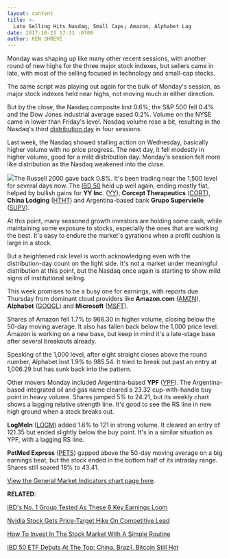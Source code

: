 ```yaml
---
layout: content
title: >-
  Late Selling Hits Nasdaq, Small Caps; Amazon, Alphabet Lag
date: 2017-10-23 17:31 -0700
author: KEN SHREVE
---
```






Monday was shaping up like many other recent sessions, with another round of new highs for the three major stock indexes, but sellers came in late, with most of the selling focused in technology and small-cap stocks.




The same script was playing out again for the bulk of Monday's session, as major stock indexes held near highs, not moving much in either direction.


But by the close, the Nasdaq composite lost 0.6%; the S&P 500 fell 0.4% and the Dow Jones industrial average eased 0.2%. Volume on the NYSE came in lower than Friday's level. Nasdaq volume rose a bit, resulting in the Nasdaq's third [distribution day](https://www.investors.com/ibd-university/market-timing/market-tops/) in four sessions.


Last week, the Nasdaq showed stalling action on Wednesday, basically higher volume with no price progress. The next day, it fell modestly in higher volume, good for a mild distribution day. Monday's session felt more like distribution as the Nasdaq weakened into the close.


![](https://www.investors.com/wp-content/uploads/2017/10/MP_4x1_102317-176x300.png)The Russell 2000 gave back 0.8%. It's been trading near the 1,500 level for several days now. The [IBD 50](https://www.investors.com/stock-lists/ibd-50/ibd-50-performance/) held up well again, ending mostly flat, helped by bullish gains for **YY Inc**. ([YY](https://research.investors.com/quote.aspx?symbol=YY)), **Corcept Therapeutics** ([CORT](https://research.investors.com/quote.aspx?symbol=CORT)), **China Lodging** ([HTHT](https://research.investors.com/quote.aspx?symbol=HTHT)) and Argentina-based bank **Grupo Supervielle** ([SUPV](https://research.investors.com/quote.aspx?symbol=SUPV)).


At this point, many seasoned growth investors are holding some cash, while maintaining some exposure to stocks, especially the ones that are working the best. It's easy to endure the market's gyrations when a profit cushion is large in a stock.


But a heightened risk level is worth acknowledging even with the distribution-day count on the light side. It's not a market under meaningful distribution at this point, but the Nasdaq once again is starting to show mild signs of institutional selling.


This week promises to be a busy one for earnings, with reports due Thursday from dominant cloud providers like **Amazon.com** ([AMZN](https://research.investors.com/quote.aspx?symbol=AMZN)), **Alphabet** ([GOOGL](https://research.investors.com/quote.aspx?symbol=GOOGL)) and **Microsoft** ([MSFT](https://research.investors.com/quote.aspx?symbol=MSFT)).


Shares of Amazon fell 1.7% to 966.30 in higher volume, closing below the 50-day moving average. It also has fallen back below the 1,000 price level. Amazon is working on a new base, but keep in mind it's a late-stage base after several breakouts already.


Speaking of the 1,000 level, after eight straight closes above the round number, Alphabet lost 1.9% to 985.54. It tried to break out past an entry at 1,006.29 but has sunk back into the pattern.


Other movers Monday included Argentina-based **YPF** ([YPF](https://research.investors.com/quote.aspx?symbol=YPF)). The Argentina-based integrated oil and gas name cleared a 23.32 cup-with-handle buy point in heavy volume. Shares jumped 5% to 24.21, but its weekly chart shows a lagging relative strength line. It's good to see the RS line in new high ground when a stock breaks out.


**LogMeIn** ([LOGM](https://research.investors.com/quote.aspx?symbol=LOGM)) added 1.6% to 121 in strong volume. It cleared an entry of 121.35 but ended slightly below the buy point. It's in a similar situation as YPF, with a lagging RS line.


**PetMed Express** ([PETS](https://research.investors.com/quote.aspx?symbol=PETS)) gapped above the 50-day moving average on a big earnings beat, but the stock ended in the bottom half of its intraday range. Shares still soared 18% to 43.41.


[View the General Market Indicators chart page here](https://www.investors.com/wp-content/uploads/2017/10/IBD2310152519GMI.pdf).


**RELATED**:


 [IBD's No. 1 Group Tested As These 6 Key Earnings Loom](https://www.investors.com/market-trend/stock-market-today/biotech-stock-group-tested-as-6-key-earnings-loom-sp-500-futures/) 


[Nvidia Stock Gets Price-Target Hike On Competitive Lead](https://www.investors.com/news/technology/nvidia-stock-gets-price-target-hike-on-competitive-lead/)


[How To Invest In The Stock Market With A Simple Routine](https://www.investors.com/research/ibd-stock-analysis/how-to-invest-in-the-stock-market-start-with-a-simple-routine/)


[IBD 50 ETF Debuts At The Top; China, Brazil, Bitcoin Still Hot](https://www.investors.com/etfs-and-funds/etfs/ibd-50-etf-debuts-at-the-top-china-brazil-bitcoin-still-hot/)


 




